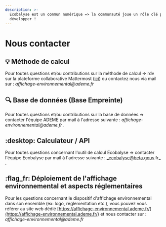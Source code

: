 ```yaml
---
description: >-
  Ecobalyse est un commun numérique => la communauté joue un rôle clé pour le
  développer !
---
```


# Nous contacter

## :bulb: Méthode de calcul

Pour toutes questions et/ou contributions sur la méthode de calcul => rdv sur la plateforme collaborative Mattermost ([ici](https://chat.ecobalyse.fr/)) ou contactez nous via mail sur : _affichage-environnemental@ademe.fr_

## :mag: Base de données (Base Empreinte)

Pour toutes questions et/ou contributions sur la base de données => contacter l'équipe ADEME par mail à l'adresse suivante : _affichage-environnemental@ademe.fr_ .&#x20;

## :desktop: Calculateur / API

Pour toutes questions concernant l'outil de calcul Ecobalyse => contacter l'équipe Ecobalyse par mail à l'adresse suivante : _ecobalyse@beta.gouv.fr_ .&#x20;

## :flag\_fr: Déploiement de l'affichage environnemental et a**spects réglementaires**

Pour les questions concernant le dispositif d'affichage environnemental dans son ensemble (ex: logo, reglementation etc.), vous pouvez vous référer au site web dédié [https://affichage-environnemental.ademe.fr/](https://affichage-environnemental.ademe.fr/) et nous contacter sur **:** _affichage-environnemental@ademe.fr_
